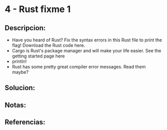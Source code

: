 # 4 - Rust fixme 1

## Descripcion:
* Have you heard of Rust? Fix the syntax errors in this Rust file to print the flag!
Download the Rust code here.
* Cargo is Rust's package manager and will make your life easier. See the getting started page here
* println!
* Rust has some pretty great compiler error messages. Read them maybe?

## Solucion:

## Notas:

## Referencias:
